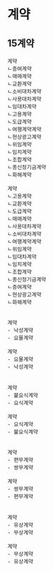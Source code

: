 # 계약



## 15계약
```
계약
ㄴ증여계약
ㄴ매매계약
ㄴ교환계약
ㄴ소비대차계약
ㄴ사용대차계약
ㄴ임대차계약
ㄴ고용계약
ㄴ도급계약
ㄴ여행계약계약
ㄴ현상광고계약
ㄴ위임계약
ㄴ임치계약
ㄴ조합계약
ㄴ종신정기금계약
ㄴ화해계약
```
```
계약
ㄴ고용계약
ㄴ교환계약
ㄴ도급계약
ㄴ매매계약
ㄴ사용대차계약
ㄴ소비대차계약
ㄴ여행계약계약
ㄴ위임계약
ㄴ임대차계약
ㄴ임치계약
ㄴ조합계약
ㄴ종신정기금계약
ㄴ증여계약
ㄴ현상광고계약
ㄴ화해계약
```




##
```
계약
- 낙성계약
- 요물계약
```
```
계약
- 요물계약
- 낙성계약
```


##
```
계약
- 불요식계약
- 요식계약
```
```
계약
- 요식계약
- 불요식계약
```


##
```
계약
- 편무계약
- 쌍무계약
```
```
계약
- 쌍무계약
- 편무계약
```


##
```
계약
- 유상계약
- 무상계약
```
```
계약
- 무상계약
- 유상계약
```


